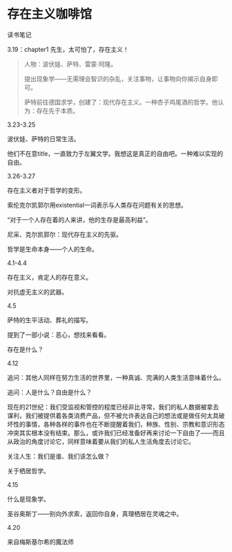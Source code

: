 # 存在主义咖啡馆

读书笔记

3.19：chapter1 先生，太可怕了，存在主义！

> 人物：波伏娃、萨特、雷蒙·阿隆。
>
> 提出现象学——无需理会智识的杂乱，关注事物，让事物向你揭示自身即可。
>
> 萨特前往德国求学，创建了：现代存在主义。一种杏子鸡尾酒的哲学。他认为：存在先于本质。

3.23-3.25

波伏娃、萨特的日常生活。

他们不在意title，一直致力于左翼文学。我想这是真正的自由吧。一种难以实现的自由。

3.26-3.27

存在主义者对于哲学的变形。

索伦克尔凯郭尔用existential一词表示与人类存在问题有关的思想。

“对于一个人存在着的人来讲，他的生存是最高利益”。

尼采、克尔凯郭尔：现代存在主义的先驱。

哲学是生命本身——个人的生命。

4.1-4.4

存在主义，肯定人的存在意义。

对抗虚无主义的武器。

4.5

萨特的生平活动、葬礼的描写。

提到了一部小说：恶心，想找来看看。

存在是什么？

4.12

追问：其他人同样在努力生活的世界里，一种真诚、完满的人类生活意味着什么。

追问：人是什么？自由是什么？

现在的21世纪：我们受监视和管控的程度已经非比寻常，我们的私人数据被拿去谋利，我们被提供着各类消费产品，但不被允许表达自己的想法或是做任何太具破坏性的事情，各种各样的事件也在不断提醒着我们，种族、性别、宗教和意识形态冲突其实根本没有结束。那么，或许我们已经准备好再来讨论一下自由了——而且从政治的角度讨论它，同样意味着要从我们的私人生活角度去讨论它。

关注人生：我们是谁、我们该怎么做？

关于栖居哲学。

4.15

什么是现象学。

圣谷奥斯丁——别向外求索，返回你自身，真理栖居在灵魂之中。

4.20

来自梅斯基尔希的魔法师








